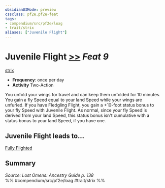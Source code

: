 ```yaml
---
obsidianUIMode: preview
cssclass: pf2e,pf2e-feat
tags:
- compendium/src/pf2e/loag
- trait/strix
aliases: ["Juvenile Flight"]
---
```

# Juvenile Flight  [>>](chapter-9-playing-the-game.md#Actions "Two-Action") *Feat 9*  
[strix](strix-loag.md "Strix Ancestry & Heritage Trait")  

- **Frequency**: once per day
- **Activity** Two-Action

You unfold your wings for travel and can keep them unfolded for 10 minutes. You gain a fly Speed equal to your land Speed while your wings are unfurled. If you have Fledgling Flight, you gain a +10-foot status bonus to your fly Speed with Juvenile Flight. As normal, since your fly Speed is derived from your land Speed, this status bonus isn't cumulative with a status bonus to your land Speed, if you have one.

## Juvenile Flight leads to...

[Fully Flighted](fully-flighted-loag.md)

## Summary

*Source: Lost Omens: Ancestry Guide p. 138*  
%% #compendium/src/pf2e/loag #trait/strix %%